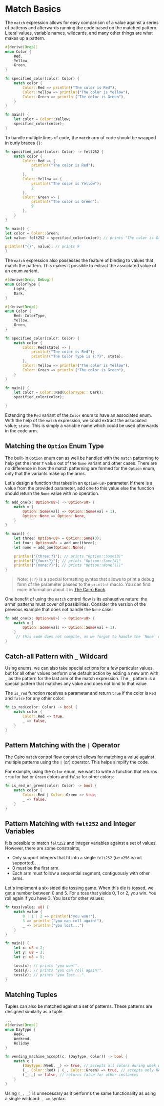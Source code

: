 # Match Basics

The `match` expression allows for easy comparison of a value against a series of patterns and afterwards running the code based on the matched pattern. Literal values, variable names, wildcards, and many other things are what makes up a pattern.

```rust
#[derive(Drop)]
enum Color {
    Red,
    Yellow,
    Green,
}

fn specified_color(color: Color) {
    match color {
        Color::Red => println!("The color is Red"),
        Color::Yellow => println!("The color is Yellow"),
        Color::Green => println!("The color is Green"),
    }
}

fn main() {
    let color = Color::Yellow;
    specified_color(color);
}
```

To handle multiple lines of code, the `match` arm of code should be wrapped in curly braces `{}`:

```rust
fn specified_color(color: Color) -> felt252 {
    match color {
        Color::Red => {
            println!("The color is Red");
            5
        },
        Color::Yellow => {
            println!("The color is Yellow");
            2
        },
        Color::Green => {
            println!("The color is Green");
            9
        },
    }
}

fn main() {
let color = Color::Green;
let value: felt252 = specified_color(color); // prints "The color is Green"

println!("{}", value); // prints 9
}
```

The `match` expression also possesses the feature of binding to values that match the pattern. This makes it possible to extract the associated value of an enum variant.

```rust
#[derive(Drop, Debug)]
enum ColorType {
    Light,
    Dark,
}

#[derive(Drop)]
enum Color {
    Red: ColorType,
    Yellow,
    Green,
}

fn specified_color(color: Color) {
    match color {
        Color::Red(state) => {
            println!("The color is Red");
            println!("The Color Type is {:?}", state);
        },
        Color::Yellow => println!("The color is Yellow"),
        Color::Green => println!("The color is Green"),
    }
}

fn main() {
    let color = Color::Red(ColorType:: Dark);
    specified_color(color);

}
```

Extending the `Red` variant of the `Color` enum to have an associated enum. With the help of the `match` expression, we could extract the associated value; `state`. This is simply a variable name which could be used afterwards in the code arm.

## Matching the `Option` Enum Type

The built-in `Option` enum can as well be handled with the `match` patterning to help get the inner `T` value out of the `Some` variant and other cases. There are no difference in how the match patterning are formed for the `Option` enum, only that the variants make up the arms.

Let's design a function that takes in an `Option<u8>` parameter. If there is a value from the provided parameter, add one to this value else the function should return the `None` value with no operation.

```rust
fn add_one(x: Option<u8>) -> Option<u8> {
    match x {
        Option::Some(val) => Option::Some(val + 1),
        Option::None => Option::None,
    }
}

fn main() {
    let three: Option<u8> = Option::Some(3);
    let four: Option<u8> = add_one(three);
    let none = add_one(Option::None);

    println!("{three:?}"); // prints "Option::Some(3)"
    println!("{four:?}"); // prints "Option::Some(4)"
    println!("{none:?}"); // prints "Option::None(())"
}
```

> Note: `{:?}` is a special formatting syntax that allows to print a debug form of the parameter passed to the `println!` macro. You can find more information about it in [The Cairo Book](https://book.cairo-lang.org/appendix-03-derivable-traits.html#debug-for-printing-and-debugging).

One benefit of using the `match` control flow is its exhaustive nature: the arms’ patterns must cover _all_ possibilities. Consider the version of the previous example that does not handle the `None` case:

```rust
fn add_one(x: Option<u8>) -> Option<u8> {
    match x {
        Option::Some(val) => Option::Some(val + 1),
    }
     // this code does not compile, as we forgot to handle the `None` case
}
```

## Catch-all Pattern with `_` Wildcard

Using enums, we can also take special actions for a few particular values, but for all other values perform one default action by adding a new arm with `_` as the pattern for the last arm of the match expression. The `_` pattern is a special pattern that matches any value and does not bind to that value.

The `is_red` function receives a parameter and return `true` if the color is `Red` and `false` for any other color:

```rust
fn is_red(color: Color) -> bool {
    match color {
        Color::Red => true,
        _ => false,
    }
}
```

## Pattern Matching with the `|` Operator

The Cairo `match` control flow construct allows for matching a value against multiple patterns using the `|` (_or_) operator. This helps simplify the code.

For example, using the `Color` enum, we want to write a function that returns `true` for `Red` or `Green` colors and `false` for other colors:

```rust
fn is_red_or_green(color: Color) -> bool {
    match color {
        Color::Red | Color::Green => true,
        _ => false,
    }
}
```

## Pattern Matching with `felt252` and Integer Variables

It is possible to match `felt252` and integer variables against a set of values. However, there are some constraints;

- Only support integers that fit into a single `felt252` (i.e `u256` is not supported).
- 0 must be the first arm.
- Each arm must follow a sequential segment, contiguously with other arms.

Let's implement a six-sided die tossing game. When this die is tossed, we get a number between 0 and 5. For a toss that yields 0, 1 or 2, you win. You roll again if you have 3. You loss for other values:

```rust
fn toss(value: u8) {
    match value {
        0 | 1 | 2 => println!("you won!"),
        3 => println!("you can roll again!"),
        _ => println!("you lost...")
    }
}

fn main() {
    let x: u8 = 2;
    let y: u8 = 3;
    let z: u8 = 5;

    toss(x); // prints "you won!".
    toss(y); // prints "you can roll again!".
    toss(z); // prints "you lost...".
}
```

## Matching Tuples

Tuples can also be matched against a set of patterns. These patterns are designed similarly as a tuple.

```rust
...
#[derive(Drop)]
enum DayType {
    Week,
    Weekend,
    Holiday
}

fn vending_machine_accept(c: (DayType, Color)) -> bool {
    match c {
        (DayType::Week, _) => true, // accepts all colors during week day
        (_, Color::Red) | (_, Color::Green) => true, // accepts only Red or Green color for all specified days
        (_, _) => false, // returns false for other instances
    }
}
```

Using `(_, _)` is unnecessary as it performs the same functionality as using a single wildcard: `_ =>` syntax.
